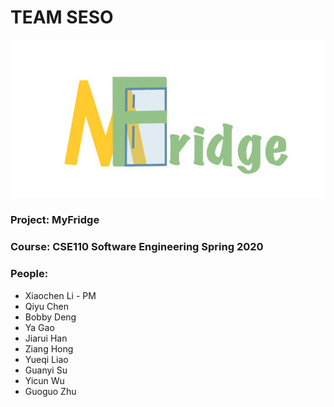 # TEAM SESO

![Alt text](MyFridge_Logo.jpg?raw=true "Title")

### Project: MyFridge

### Course: CSE110 Software Engineering Spring 2020

### People: 
- Xiaochen Li - PM
- Qiyu Chen
- Bobby Deng
- Ya Gao
- Jiarui Han
- Ziang Hong
- Yueqi Liao
- Guanyi Su
- Yicun Wu
- Guoguo Zhu
